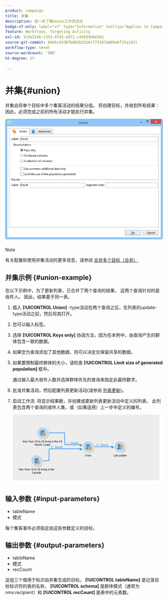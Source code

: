 ```yaml
---
product: campaign
title: 并集
description: 进一步了解Union工作流活动
badge-v7-only: label="v7" type="Informative" tooltip="Applies to Campaign Classic v7 only"
feature: Workflows, Targeting Activity
exl-id: 1cda3146-c333-4743-a871-c44583b6e5b2
source-git-commit: 8debcd3d8fb883b3316cf75187a86bebf15a1d31
workflow-type: tm+mt
source-wordcount: '305'
ht-degree: 1%

---
```


# 并集{#union}



并集会将单个目标中多个集客活动的结果分组。 将创建目标，并收到所有结果：因此，必须完成之前的所有活动才能执行并集。

![](assets/s_user_segmentation_union.png)

>[!NOTE]
>
>有关配置和使用并集活动的更多信息，请参阅 [合并多个目标（合并）](targeting-data.md#combining-several-targets--union-).

## 并集示例 {#union-example}

在以下示例中，为了更新列表，已合并了两个查询的结果。 这两个查询针对的是收件人。 因此，结果基于同一表。

1. 插入 **[!UICONTROL Union]** -type活动在两个查询之后，在列表的update-type活动之前，然后将其打开。
1. 您可以输入标签。
1. 选择 **[!UICONTROL Keys only]** 协调方法，因为在本例中，由查询产生的群体包含一致的数据。
1. 如果您为查询添加了其他数据，则可以决定仅保留共享的数据。
1. 如果要限制最终群体的大小，请检查 **[!UICONTROL Limit size of generated population]** 框中。

   通过输入最大收件人数并选择群体优先的查询来指定此最终数字。

1. 批准并集活动，然后配置列表更新活动(请参阅 [列表更新](list-update.md))。
1. 启动工作流. 将显示结果数，并创建或更新列表更新活动中定义的列表。 此列表包含两个查询的收件人集，或（如果适用）上一步中定义的编号。

   ![](assets/union_example.png)

## 输入参数 {#input-parameters}

* tableName
* 模式

每个集客事件必须指定由这些参数定义的目标。

## 输出参数 {#output-parameters}

* tableName
* 模式
* recCount

这组三个值用于标识由并集生成的目标。 **[!UICONTROL tableName]** 是记录目标标识符的表的名称， **[!UICONTROL schema]** 是群体模式（通常为nms:recipient）和 **[!UICONTROL recCount]** 是表中的元素数。
